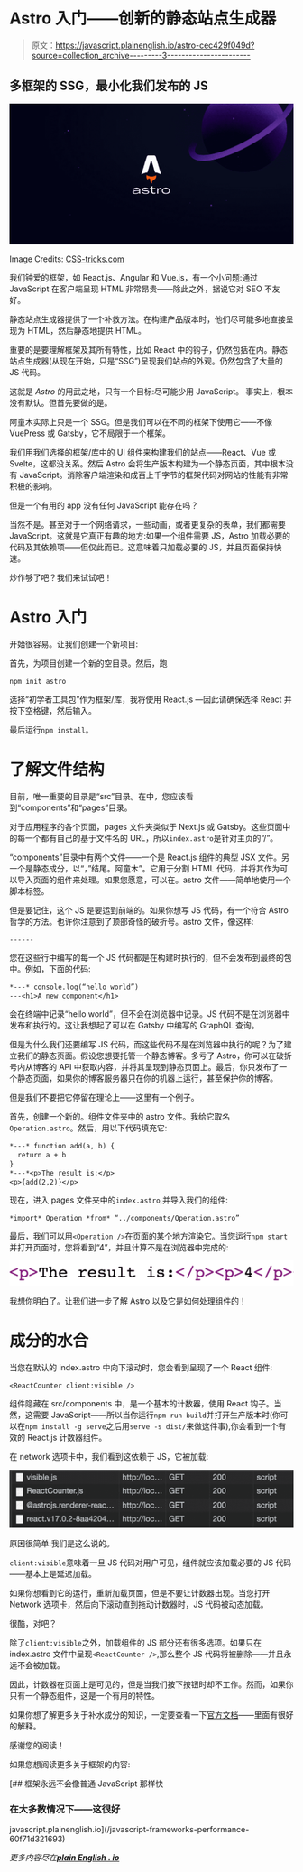 # Astro 入门——创新的静态站点生成器

> 原文：<https://javascript.plainenglish.io/astro-cec429f049d?source=collection_archive---------3----------------------->

## 多框架的 SSG，最小化我们发布的 JS

![](img/2d59625de928763538db624cf41b340a.png)

Image Credits: [CSS-tricks.com](https://css-tricks.com/wp-content/uploads/2021/05/astro-homepage.png)

我们钟爱的框架，如 React.js、Angular 和 Vue.js，有一个小问题:通过 JavaScript 在客户端呈现 HTML 非常昂贵——除此之外，据说它对 SEO 不友好。

静态站点生成器提供了一个补救方法。在构建产品版本时，他们尽可能多地直接呈现为 HTML，然后静态地提供 HTML。

重要的是要理解框架及其所有特性，比如 React 中的钩子，仍然包括在内。静态站点生成器(从现在开始，只是“SSG”)呈现我们站点的外观。仍然包含了大量的 JS 代码。

这就是 *Astro* 的用武之地，只有一个目标:尽可能少用 JavaScript。
事实上，根本没有默认。但首先要做的是。

阿童木实际上只是一个 SSG。但是我们可以在不同的框架下使用它——不像 VuePress 或 Gatsby，它不局限于一个框架。

我们用我们选择的框架/库中的 UI 组件来构建我们的站点——React、Vue 或 Svelte，这都没关系。然后 Astro 会将生产版本构建为一个静态页面，其中根本没有 JavaScript。消除客户端渲染和成百上千字节的框架代码对网站的性能有非常积极的影响。

但是一个有用的 app 没有任何 JavaScript 能存在吗？

当然不是。甚至对于一个网络请求，一些动画，或者更复杂的表单，我们都需要 JavaScript。这就是它真正有趣的地方:如果一个组件需要 JS，Astro 加载必要的代码及其依赖项——但仅此而已。这意味着只加载必要的 JS，并且页面保持快速。

炒作够了吧？我们来试试吧！

# Astro 入门

开始很容易。让我们创建一个新项目:

首先，为项目创建一个新的空目录。然后，跑

```
npm init astro 
```

选择“初学者工具包”作为框架/库，我将使用 React.js —因此请确保选择 React 并按下空格键，然后输入。

最后运行`npm install`。

# 了解文件结构

目前，唯一重要的目录是“src”目录。在中，您应该看到“components”和“pages”目录。

对于应用程序的各个页面，pages 文件夹类似于 Next.js 或 Gatsby。这些页面中的每一个都有自己的基于文件名的 URL，所以`index.astro`是针对主页的“/”。

“components”目录中有两个文件——一个是 React.js 组件的典型 JSX 文件。另一个是静态成分，以“，”结尾。阿童木”。它用于分割 HTML 代码，并将其作为可以导入页面的组件来处理。如果您愿意，可以在。astro 文件——简单地使用一个脚本标签。

但是要记住，这个 JS 是要运到前端的。如果你想写 JS 代码，有一个符合 Astro 哲学的方法。也许你注意到了顶部奇怪的破折号。astro 文件，像这样:

```
------
```

您在这些行中编写的每一个 JS 代码都是在构建时执行的，但不会发布到最终的包中。例如，下面的代码:

```
*---* console.log(“hello world”)
---<h1>A new component</h1>
```

会在终端中记录“hello world”，但不会在浏览器中记录。JS 代码不是在浏览器中发布和执行的。这让我想起了可以在 Gatsby 中编写的 GraphQL 查询。

但是为什么我们还要编写 JS 代码，而这些代码不是在浏览器中执行的呢？为了建立我们的静态页面。假设您想要托管一个静态博客。多亏了 Astro，你可以在破折号内从博客的 API 中获取内容，并将其呈现到静态页面上。最后，你只发布了一个静态页面，如果你的博客服务器只在你的机器上运行，甚至保护你的博客。

但是我们不要把它停留在理论上——这里有一个例子。

首先，创建一个新的。组件文件夹中的 astro 文件。我给它取名`Operation.astro`。然后，用以下代码填充它:

```
*---* function add(a, b) {
  return a + b 
}
*---*<p>The result is:</p>
<p>{add(2,2)}</p>
```

现在，进入 pages 文件夹中的`index.astro`,并导入我们的组件:

```
*import* Operation *from* “../components/Operation.astro”
```

最后，我们可以用`<Operation />`在页面的某个地方渲染它。当您运行`npm start`并打开页面时，您将看到“4”，并且计算不是在浏览器中完成的:

![](img/f5da783371d3f9f9e95fda053ef6e5fb.png)

我想你明白了。让我们进一步了解 Astro 以及它是如何处理组件的！

# 成分的水合

当您在默认的 index.astro 中向下滚动时，您会看到呈现了一个 React 组件:

```
<ReactCounter client:visible />
```

组件隐藏在 src/components 中，是一个基本的计数器，使用 React 钩子。当然，这需要 JavaScript——所以当你运行`npm run build`并打开生产版本时(你可以在`npm install -g serve`之后用`serve -s dist/`来做这件事),你会看到一个有效的 React.js 计数器组件。

在 network 选项卡中，我们看到这依赖于 JS，它被加载:

![](img/7c0e8a38c42f2513b6111860fd6f76ef.png)

原因很简单:我们是这么说的。

`client:visible`意味着一旦 JS 代码对用户可见，组件就应该加载必要的 JS 代码——基本上是延迟加载。

如果你想看到它的运行，重新加载页面，但是不要让计数器出现。当您打开 Network 选项卡，然后向下滚动直到拖动计数器时，JS 代码被动态加载。

很酷，对吧？

除了`client:visible`之外，加载组件的 JS 部分还有很多选项。如果只在 index.astro 文件中呈现`<ReactCounter />`,那么整个 JS 代码将被删除——并且永远不会被加载。

因此，计数器在页面上是可见的，但是当我们按下按钮时却不工作。然而，如果你只有一个静态组件，这是一个有用的特性。

如果你想了解更多关于补水成分的知识，一定要查看一下[官方文档](https://docs.astro.build/core-concepts/component-hydration)——里面有很好的解释。

感谢您的阅读！

如果您想阅读更多关于框架的内容:

[](/javascript-frameworks-performance-60f71d321693) [## 框架永远不会像普通 JavaScript 那样快

### 在大多数情况下——这很好

javascript.plainenglish.io](/javascript-frameworks-performance-60f71d321693) 

*更多内容尽在*[***plain English . io***](http://plainenglish.io)